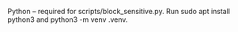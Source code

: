 Python – required for scripts/block_sensitive.py. 
Run sudo apt install python3 and python3 -m venv .venv.
